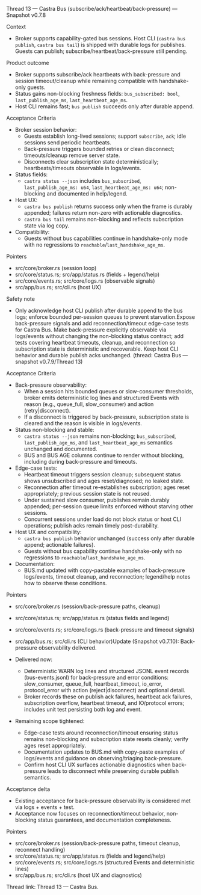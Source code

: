 Thread 13 — Castra Bus (subscribe/ack/heartbeat/back-pressure) — Snapshot v0.7.8

Context
- Broker supports capability-gated bus sessions. Host CLI (`castra bus publish`, `castra bus tail`) is shipped with durable logs for publishes. Guests can publish; subscribe/heartbeat/back-pressure still pending.

Product outcome
- Broker supports subscribe/ack heartbeats with back-pressure and session timeout/cleanup while remaining compatible with handshake-only guests.
- Status gains non-blocking freshness fields: `bus_subscribed: bool`, `last_publish_age_ms`, `last_heartbeat_age_ms`.
- Host CLI remains fast; `bus publish` succeeds only after durable append.

Acceptance Criteria
- Broker session behavior:
  - Guests establish long-lived sessions; support `subscribe`, `ack`; idle sessions send periodic heartbeats.
  - Back-pressure triggers bounded retries or clean disconnect; timeouts/cleanup remove server state.
  - Disconnects clear subscription state deterministically; heartbeats/timeouts observable in logs/events.
- Status fields:
  - `castra status --json` includes `bus_subscribed`, `last_publish_age_ms: u64`, `last_heartbeat_age_ms: u64`; non-blocking and documented in help/legend.
- Host UX:
  - `castra bus publish` returns success only when the frame is durably appended; failures return non-zero with actionable diagnostics.
  - `castra bus tail` remains non-blocking and reflects subscription state via log copy.
- Compatibility:
  - Guests without bus capabilities continue in handshake-only mode with no regressions to `reachable`/`last_handshake_age_ms`.

Pointers
- src/core/broker.rs (session loop)
- src/core/status.rs; src/app/status.rs (fields + legend/help)
- src/core/events.rs; src/core/logs.rs (observable signals)
- src/app/bus.rs; src/cli.rs (host UX)

Safety note
- Only acknowledge host CLI publish after durable append to the bus logs; enforce bounded per-session queues to prevent starvation.Expose back-pressure signals and add reconnection/timeout edge-case tests for Castra Bus.
Make back-pressure explicitly observable via logs/events without changing the non-blocking status contract; add tests covering heartbeat timeouts, cleanup, and reconnection so subscription state is deterministic and recoverable. Keep host CLI behavior and durable publish acks unchanged. (thread: Castra Bus — snapshot v0.7.9/Thread 13)

Acceptance Criteria
- Back-pressure observability:
  - When a session hits bounded queues or slow-consumer thresholds, broker emits deterministic log lines and structured Events with reason (e.g., queue_full, slow_consumer) and action (retry|disconnect).
  - If a disconnect is triggered by back-pressure, subscription state is cleared and the reason is visible in logs/events.
- Status non-blocking and stable:
  - `castra status --json` remains non-blocking; `bus_subscribed`, `last_publish_age_ms`, and `last_heartbeat_age_ms` semantics unchanged and documented.
  - BUS and BUS AGE columns continue to render without blocking, including during back-pressure and timeouts.
- Edge-case tests:
  - Heartbeat timeout triggers session cleanup; subsequent status shows unsubscribed and ages reset/diagnosed; no leaked state.
  - Reconnection after timeout re-establishes subscription; ages reset appropriately; previous session state is not reused.
  - Under sustained slow consumer, publishes remain durably appended; per-session queue limits enforced without starving other sessions.
  - Concurrent sessions under load do not block status or host CLI operations; publish acks remain timely post-durability.
- Host UX and compatibility:
  - `castra bus publish` behavior unchanged (success only after durable append; actionable failures).
  - Guests without bus capability continue handshake-only with no regressions to `reachable`/`last_handshake_age_ms`.
- Documentation:
  - BUS.md updated with copy-pastable examples of back-pressure logs/events, timeout cleanup, and reconnection; legend/help notes how to observe these conditions.

Pointers
- src/core/broker.rs (session/back-pressure paths, cleanup)
- src/core/status.rs; src/app/status.rs (status fields and legend)
- src/core/events.rs; src/core/logs.rs (back-pressure and timeout signals)
- src/app/bus.rs; src/cli.rs (CLI behavior)Update (Snapshot v0.7.10): Back-pressure observability delivered.

- Delivered now:
  - Deterministic WARN log lines and structured JSONL event records (bus-events.jsonl) for back-pressure and error conditions: slow_consumer, queue_full, heartbeat_timeout, io_error, protocol_error with action (reject|disconnect) and optional detail.
  - Broker records these on publish ack failures, heartbeat ack failures, subscription overflow, heartbeat timeout, and IO/protocol errors; includes unit test persisting both log and event.
- Remaining scope tightened:
  - Edge-case tests around reconnection/timeout ensuring status remains non-blocking and subscription state resets cleanly; verify ages reset appropriately.
  - Documentation updates to BUS.md with copy-paste examples of logs/events and guidance on observing/triaging back-pressure.
  - Confirm host CLI UX surfaces actionable diagnostics when back-pressure leads to disconnect while preserving durable publish semantics.

Acceptance delta
- Existing acceptance for back-pressure observability is considered met via logs + events + test.
- Acceptance now focuses on reconnection/timeout behavior, non-blocking status guarantees, and documentation completeness.

Pointers
- src/core/broker.rs (session/back-pressure paths, timeout cleanup, reconnect handling)
- src/core/status.rs; src/app/status.rs (fields and legend/help)
- src/core/events.rs; src/core/logs.rs (structured Events and deterministic lines)
- src/app/bus.rs; src/cli.rs (host UX and diagnostics)

Thread link: Thread 13 — Castra Bus.